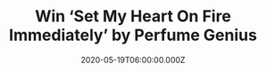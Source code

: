 ---
campaign-uuid: "c-5495a326-b4c4-49f8-9d0c-794fbb8298d1"
type: "Competition"
category: "Music"
date: "2020-05-19T06:00:00.000Z"
end-date: "2020-06-19T23:59:00.000Z"
disable-form: false
is_promoted: false
has_entry_page: true
title: "Win ‘Set My Heart On Fire Immediately’ by Perfume Genius"
competition-description: "<p>’Set My Heart On Fire Immediately’ is the fifth studio\
  \ album from the American singer Perfume Genius. The album explores and subverts\
  \ concepts of masculinity and traditional roles, and introduces decidedly American\
  \ musical influences.</p>\n<p>Want to hear it first? Click below for a chance to\
  \ win it now.</p>\n"
hero-header: "Win ‘Set My Heart On Fire Immediately’ by Perfume Genius"
terms-confirmation: "N/A"
banner-img: "https://assets.expresslyapp.com/asset-9d958654-328c-4b83-b772-2f10a64a15f7.jpg"
logo-left-href: "https://club.expressly.io"
logo-left-image: "https://assets.expresslyapp.com/asset-b8edf86e-4b76-489a-a191-56f80fb8a662.jpg"
logo-left-title: "Expressly club"
bg-image-hero: "https://assets.expresslyapp.com/asset-a5c8dde0-0db0-4016-b741-eabc364b8a2b.jpg"
bg-image-first: "https://assets.expresslyapp.com/asset-43692693-283f-4afd-acce-6a0cbb1f7f91.jpg"
section1-content: "<p>’Set My Heart On Fire Immediately’ is the fifth studio album\
  \ from Perfume Genius. It sees artist and musician Mike Hadreas re-teaming with\
  \ GRAMMY-nominated producer Blake Mills and features contributions from musicians\
  \ Jim Keltner, Pino Palladino and Matt Chamberlin.</p>\n<p>The album explores and\
  \ subverts concepts of masculinity and traditional roles, and introduces decidedly\
  \ American musical influences. Throughout Hadreas plays with themes of love, sex,\
  \ memory and the body, channeling popular music mythologies while irreverently authoring\
  \ its own.</p>\n"
entry-title: "Win ‘Set My Heart On Fire Immediately’ by Perfume Genius"
entry-content: "<p>Enter the draw to win ‘Set My Heart On Fire Immediately’ by Perfume\
  \ Genius\nby completing the form below before 23:59 on the 19th of June 2020.</p>\n"
has-winner: false
prize-description: "‘Set My Heart On Fire Immediately’ by Perfume Genius"
special-conditions: "Multiple entries are allowed up to one every day.\r\n\r\nThis\
  \ competition is also available on: https://aaa.nme.com/competitions/perfume-genius-new-album"
country-restrictions:
- "GB"
---